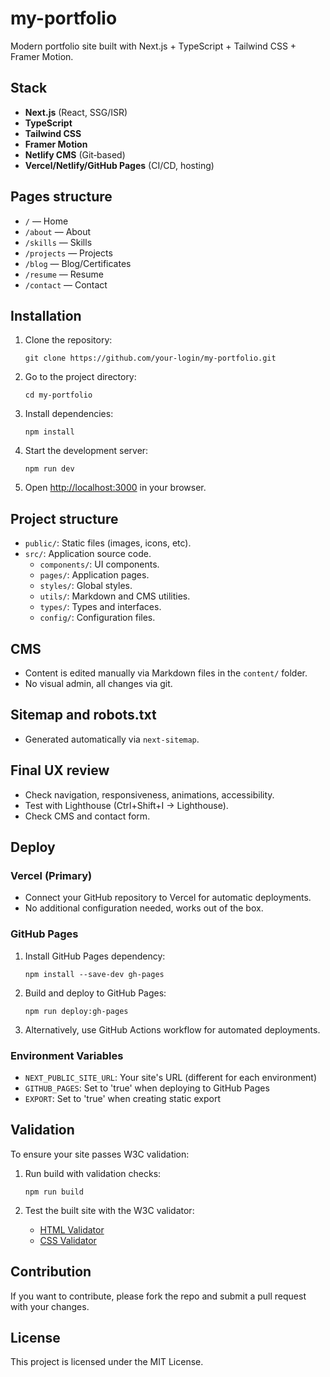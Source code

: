 # my-portfolio

Modern portfolio site built with Next.js + TypeScript + Tailwind CSS + Framer Motion.

## Stack
- **Next.js** (React, SSG/ISR)
- **TypeScript**
- **Tailwind CSS**
- **Framer Motion**
- **Netlify CMS** (Git‑based)
- **Vercel/Netlify/GitHub Pages** (CI/CD, hosting)

## Pages structure
- `/` — Home
- `/about` — About
- `/skills` — Skills
- `/projects` — Projects
- `/blog` — Blog/Certificates
- `/resume` — Resume
- `/contact` — Contact

## Installation

1. Clone the repository:
   ```
   git clone https://github.com/your-login/my-portfolio.git
   ```

2. Go to the project directory:
   ```
   cd my-portfolio
   ```

3. Install dependencies:
   ```
   npm install
   ```

4. Start the development server:
   ```
   npm run dev
   ```

5. Open [http://localhost:3000](http://localhost:3000) in your browser.

## Project structure

- `public/`: Static files (images, icons, etc).
- `src/`: Application source code.
  - `components/`: UI components.
  - `pages/`: Application pages.
  - `styles/`: Global styles.
  - `utils/`: Markdown and CMS utilities.
  - `types/`: Types and interfaces.
  - `config/`: Configuration files.

## CMS

- Content is edited manually via Markdown files in the `content/` folder.
- No visual admin, all changes via git.

## Sitemap and robots.txt

- Generated automatically via `next-sitemap`.

## Final UX review

- Check navigation, responsiveness, animations, accessibility.
- Test with Lighthouse (Ctrl+Shift+I → Lighthouse).
- Check CMS and contact form.

## Deploy

### Vercel (Primary)
- Connect your GitHub repository to Vercel for automatic deployments.
- No additional configuration needed, works out of the box.

### GitHub Pages
1. Install GitHub Pages dependency:
   ```
   npm install --save-dev gh-pages
   ```

2. Build and deploy to GitHub Pages:
   ```
   npm run deploy:gh-pages
   ```

3. Alternatively, use GitHub Actions workflow for automated deployments.

### Environment Variables
- `NEXT_PUBLIC_SITE_URL`: Your site's URL (different for each environment)
- `GITHUB_PAGES`: Set to 'true' when deploying to GitHub Pages
- `EXPORT`: Set to 'true' when creating static export

## Validation

To ensure your site passes W3C validation:

1. Run build with validation checks:
   ```
   npm run build
   ```

2. Test the built site with the W3C validator:
   - [HTML Validator](https://validator.w3.org/)
   - [CSS Validator](https://jigsaw.w3.org/css-validator/)

## Contribution

If you want to contribute, please fork the repo and submit a pull request with your changes.

## License

This project is licensed under the MIT License.